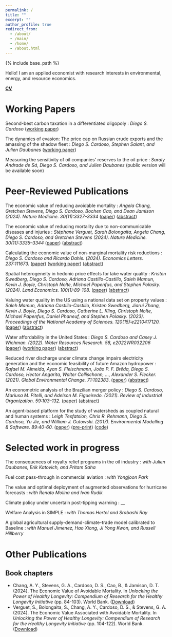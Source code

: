 ```yaml
---
permalink: /
title: ""
excerpt: ""
author_profile: true
redirect_from: 
  - /about/
  - /main/  
  - /home/  
  - /about.html
---
```


{% include base_path %}

Hello! I am an applied economist with research interests in environmental, energy, and resource economics.

[**CV**](https://github.com/dscardoso/dscardoso.github.io/raw/master/files/DiegoCardoso_CV.pdf)

# Working Papers

Second-best carbon taxation in a differentiated oligopoly
:   _Diego S. Cardoso_  ([working paper](files/papers/Cardoso_2023_Aviation_carbon_tax.pdf))

The dynamics of evasion: The price cap on Russian crude exports and the amassing of the shadow fleet
:  _Diego S. Cardoso, Stephen Salant, and Julien Daubanes_ ([working paper](https://www.cesifo.org/en/publications/2025/working-paper/dynamics-evasion-price-cap-russian-oil-exports-and-amassing-shadow))

Measuring the sensitivity of oil companies' reserves to the oil price
:   _Saraly Andrade de Sá, Diego S. Cardoso, and Julien Daubanes_ (public version will be available soon)


# Peer-Reviewed Publications

The economic value of reducing avoidable mortality
:   _Angela Chang, Gretchen Stevens, Diego S. Cardoso, Bochen Cao, and Dean Jamison_ _(2024). Nature Medicine. 30(11):3327–3334_ ([paper](https://www.nature.com/articles/s41591-024-03253-7)) ([abstract](research/value_avoidable_mortality))

The economic value of reducing mortality due to non-communicable diseases and injuries
:   _Stéphane Verguet, Sarah Bolongaita, Angela Chang, Diego S. Cardoso, and Gretchen Stevens_ _(2024). Nature Medicine. 30(11):3335–3344_ ([paper](https://www.nature.com/articles/s41591-024-03248-4)) ([abstract](research/value_avoidable_mortality_cause_specific))

Calculating the economic value of non-marginal mortality risk reductions
:   _Diego S. Cardoso and Ricardo Dahis. (2024). Economics Letters. 237:111673._ ([paper](https://doi.org/10.1016/j.econlet.2024.111673)) ([working paper](https://ssrn.com/abstract=4499312)) ([abstract](research/non_marginal_vsl))

Spatial heterogeneity in hedonic price effects for lake water quality
:   _Kristen Swedberg, Diego S. Cardoso, Adriana Castillo-Castillo, Saleh Mamun, Kevin J. Boyle, Christoph Nolte, Michael Papenfus, and Stephen Polasky. (2024). Land Economics. 100(1):89-108._ ([paper](https://doi.org/10.3368/le.100.1.102122-0086R)) ([abstract](research/water_quality_spatial_heterogeneity))

Valuing water quality in the US using a national data set on property values
:   _Saleh Mamun, Adriana Castillo-Castillo, Kristen Swedberg, Jiarui Zhang, Kevin J. Boyle, Diego S. Cardoso, Catherine L. Kling, Christoph Nolte, Michael Papenfus, Daniel Phaneuf, and Stephen Polasky. (2023). Proceedings of the National Academy of Sciences. 120(15):e2210417120._ ([paper](https://www.pnas.org/doi/10.1073/pnas.2210417120)) ([abstract](research/national_water_quality))

Water affordability in the United States
:   _Diego S. Cardoso and Casey J. Wichman. (2022). Water Resources Research. 58, e2022WR032206_ ([paper](https://doi.org/10.1029/2022WR032206)) ([working paper](files/papers/Cardoso_Wichman_Water_Affordability_US.pdf)) ([abstract](research/water_affordability_US))

Reduced river discharge under climate change impairs electricity generation and the economic feasibility of future Amazon hydropower
:   _Rafael M. Almeida, Ayan S. Fleischmann, João P. F. Brêda, Diego S. Cardoso, Hector Angarita, Walter Collischonn, ..., Alexander S. Flecker. (2021). Global Environmental Change. 71:102383_. ([paper](https://doi.org/10.1016/j.gloenvcha.2021.102383)) ([abstract](research/climate_change_hydropower))

An econometric analysis of the Brazilian merger policy
:   _Diego S. Cardoso, Mariusa M. Pitelli, and Adelson M. Figueiredo. (2021). Review of Industrial Organization. 59:103–132._ ([paper](https://doi.org/10.1007/s11151-021-09812-3)) ([abstract](research/brazil_merger_policy))

An agent-based platform for the study of watersheds as coupled natural and human systems
:   _Leigh Tesfatsion, Chris R. Rehmann, Diego S. Cardoso, Yu Jie, and William J. Gutowski. (2017). Environmental Modelling & Software. 89:40-60._ ([paper](https://doi.org/10.1016/j.envsoft.2016.11.021)) ([pre-print](files/papers/WACCShedPlatform.Preprint.pdf)) ([code](https://bitbucket.org/waccproject/waccshedsoftwareplatform/overview))
 
# Selected work in progress

The consequences of royalty relief programs in the oil industry
:  _with Julien Daubanes, Erik Katovich, and Pritam Saha_

Fuel cost pass-through in commercial aviation
:  _with Yongjoon Park_

The value and optimal deployment of augmented observations for hurricane forecasts
: _with Renato Molina and Ivan Rudik_

Climate policy under uncertain post-tipping warming
: __

Welfare Analysis in SIMPLE
:  _with Thomas Hertel and Srabashi Ray_

A global agricultural supply-demand-climate-trade model calibrated to Baseline
:  _with Manuel Jimenez, Hao Xiong, Ji Yong Kwon, and Russell Hillberry_

# Other Publications

## Book chapters

- Chang, A. Y., Stevens, G. A., Cardoso, D. S., Cao, B., & Jamison, D. T. (2024). The Economic Value of Avoidable Mortality. In _Unlocking the Power of Healthy Longevity: Compendium of Research for the Healthy Longevity Initiative_ (pp. 84-103). World Bank. ([Download](https://openknowledge.worldbank.org/entities/publication/d57d9893-511c-4026-945f-2228b721f6a5))
- Verguet, S., Bolongaita, S., Chang, A. Y., Cardoso, D. S., & Stevens, G. A. (2024). The Economic Value Associated with Avoidable Mortality. In _Unlocking the Power of Healthy Longevity: Compendium of Research for the Healthy Longevity Initiative_ (pp. 104-122). World Bank. ([Download](https://openknowledge.worldbank.org/entities/publication/d57d9893-511c-4026-945f-2228b721f6a5))


